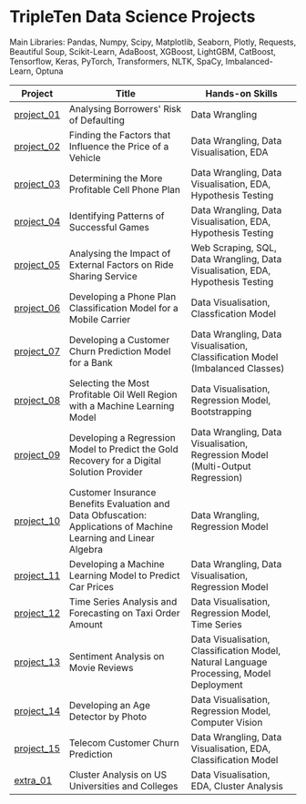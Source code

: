 # TripleTen Data Science Projects

Main Libraries: Pandas, Numpy, Scipy, Matplotlib, Seaborn, Plotly, Requests, Beautiful Soup, Scikit-Learn, AdaBoost, XGBoost, LightGBM, CatBoost, Tensorflow, Keras, PyTorch, Transformers, NLTK, SpaCy, Imbalanced-Learn, Optuna</br>


| Project | Title | Hands-on Skills |
| ------------- | ------------- | ------------- |
| [project_01](project_01) | Analysing Borrowers' Risk of Defaulting | Data Wrangling |
| [project_02](project_02) | Finding the Factors that Influence the Price of a Vehicle | Data Wrangling, Data Visualisation, EDA |
| [project_03](project_03) | Determining the More Profitable Cell Phone Plan | Data Wrangling, Data Visualisation, EDA, Hypothesis Testing |
| [project_04](project_04) | Identifying Patterns of Successful Games | Data Wrangling, Data Visualisation, EDA, Hypothesis Testing |
| [project_05](project_05) | Analysing the Impact of External Factors on Ride Sharing Service | Web Scraping, SQL, Data Wrangling, Data Visualisation, EDA, Hypothesis Testing |
| [project_06](project_06) | Developing a Phone Plan Classification Model for a Mobile Carrier | Data Visualisation, Classfication Model |
| [project_07](project_07) | Developing a Customer Churn Prediction Model for a Bank | Data Wrangling, Data Visualisation, Classification Model (Imbalanced Classes) |
| [project_08](project_08) | Selecting the Most Profitable Oil Well Region with a Machine Learning Model | Data Visualisation, Regression Model, Bootstrapping |
| [project_09](project_09) | Developing a Regression Model to Predict the Gold Recovery for a Digital Solution Provider | Data Wrangling, Data Visualisation, Regression Model (Multi-Output Regression) |
| [project_10](project_10) | Customer Insurance Benefits Evaluation and Data Obfuscation: Applications of Machine Learning and Linear Algebra | Data Wrangling, Regression Model |
| [project_11](project_11) | Developing a Machine Learning Model to Predict Car Prices | Data Wrangling, Data Visualisation, Regression Model |
| [project_12](project_12) | Time Series Analysis and Forecasting on Taxi Order Amount | Data Visualisation, Regression Model, Time Series |
| [project_13](project_13) | Sentiment Analysis on Movie Reviews | Data Visualisation, Classification Model, Natural Language Processing, Model Deployment |
| [project_14](project_14) | Developing an Age Detector by Photo | Data Visualisation, Regression Model, Computer Vision |
| [project_15](project_15) | Telecom Customer Churn Prediction | Data Wrangling, Data Visualisation, EDA, Classification Model |
| [extra_01](extra_01) |Cluster Analysis on US Universities and Colleges | Data Visualisation, EDA, Cluster Analysis |
